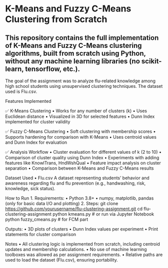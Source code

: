 # K-Means and Fuzzy C-Means Clustering from Scratch

## This repository contains the full implementation of K-Means and Fuzzy C-Means clustering algorithms, built from scratch using Python, without any machine learning libraries (no scikit-learn, tensorflow, etc.).

The goal of the assignment was to analyze flu-related knowledge among high school students using unsupervised clustering techniques. The dataset used is Flu.csv.

Features Implemented

✅ K-Means Clustering
	•	Works for any number of clusters (k)
	•	Uses Euclidean distance
	•	Visualized in 3D for selected features
	•	Dunn Index implemented for cluster validity

✅ Fuzzy C-Means Clustering
	•	Soft clustering with membership scores
	•	Supports hardening for comparison with K-Means
	•	Uses centroid values and Dunn Index for evaluation

✅ Analysis Workflow
	•	Cluster evaluation for different values of k (2 to 10)
	•	Comparison of cluster quality using Dunn Index
	•	Experiments with adding features like KnowlTrans, HndWshQual
	•	Feature impact analysis on cluster separation
	•	Comparison between K-Means and Fuzzy C-Means results


Dataset Used
	•	Flu.csv
A dataset representing students’ behavior and awareness regarding flu and flu prevention (e.g., handwashing, risk, knowledge, sick status).

How to Run
	1.	Requirements:
	•	Python 3.8+
	•	numpy, matplotlib, pandas (only for basic data I/O and plotting)
	2.	Steps:
         git clone https://github.com/yourusername/flu-clustering-assignment.git
        cd flu-clustering-assignment
        python kmeans.py         # or run via Jupyter Notebook
        python fuzzy_cmeans.py   # for FCM part

Outputs:
	•	3D plots of clusters
	•	Dunn Index values per experiment
	•	Print statements for cluster comparison
 
Notes
	•	All clustering logic is implemented from scratch, including centroid updates and membership calculations.
	•	No use of machine learning toolboxes was allowed as per assignment requirements.
	•	Relative paths are used to load the dataset (Flu.csv), ensuring portability.
